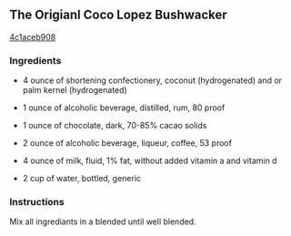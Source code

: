 ## The Origianl Coco Lopez Bushwacker

[4c1aceb908](http://www.food.com/recipe/the-origianl-coco-lopez-bushwacker-383405)

### Ingredients

 - 4 ounce of shortening confectionery, coconut (hydrogenated) and or palm kernel (hydrogenated)

 - 1 ounce of alcoholic beverage, distilled, rum, 80 proof

 - 1 ounce of chocolate, dark, 70-85% cacao solids

 - 2 ounce of alcoholic beverage, liqueur, coffee, 53 proof

 - 4 ounce of milk, fluid, 1% fat, without added vitamin a and vitamin d

 - 2 cup of water, bottled, generic

### Instructions

Mix all ingrediants in a blended until well blended.